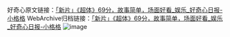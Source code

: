 好奇心原文链接：[「新片」《超体》69分，故事简单，场面好看_娱乐_好奇心日报-小格格](https://www.qdaily.com/articles/3054.html)
WebArchive归档链接：[「新片」《超体》69分，故事简单，场面好看_娱乐_好奇心日报-小格格](http://web.archive.org/web/20190623151452/https://www.qdaily.com/articles/3054.html)
![image](http://ww3.sinaimg.cn/large/007d5XDply1g3v6kro8mlj30u03gob29)